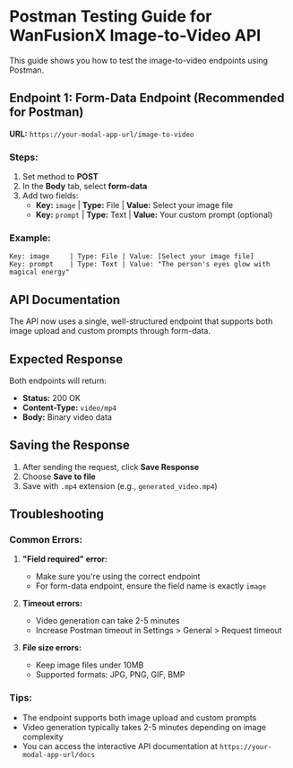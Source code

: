 # Postman Testing Guide for WanFusionX Image-to-Video API

This guide shows you how to test the image-to-video endpoints using Postman.

## Endpoint 1: Form-Data Endpoint (Recommended for Postman)

**URL:** `https://your-modal-app-url/image-to-video`

### Steps:
1. Set method to **POST**
2. In the **Body** tab, select **form-data**
3. Add two fields:
   - **Key:** `image` | **Type:** File | **Value:** Select your image file
   - **Key:** `prompt` | **Type:** Text | **Value:** Your custom prompt (optional)

### Example:
```
Key: image     | Type: File | Value: [Select your image file]
Key: prompt    | Type: Text | Value: "The person's eyes glow with magical energy"
```

## API Documentation

The API now uses a single, well-structured endpoint that supports both image upload and custom prompts through form-data.

## Expected Response

Both endpoints will return:
- **Status:** 200 OK
- **Content-Type:** `video/mp4`
- **Body:** Binary video data

## Saving the Response

1. After sending the request, click **Save Response**
2. Choose **Save to file**
3. Save with `.mp4` extension (e.g., `generated_video.mp4`)

## Troubleshooting

### Common Errors:

1. **"Field required" error:**
   - Make sure you're using the correct endpoint
   - For form-data endpoint, ensure the field name is exactly `image`

2. **Timeout errors:**
   - Video generation can take 2-5 minutes
   - Increase Postman timeout in Settings > General > Request timeout

3. **File size errors:**
   - Keep image files under 10MB
   - Supported formats: JPG, PNG, GIF, BMP

### Tips:
- The endpoint supports both image upload and custom prompts
- Video generation typically takes 2-5 minutes depending on image complexity
- You can access the interactive API documentation at `https://your-modal-app-url/docs`
